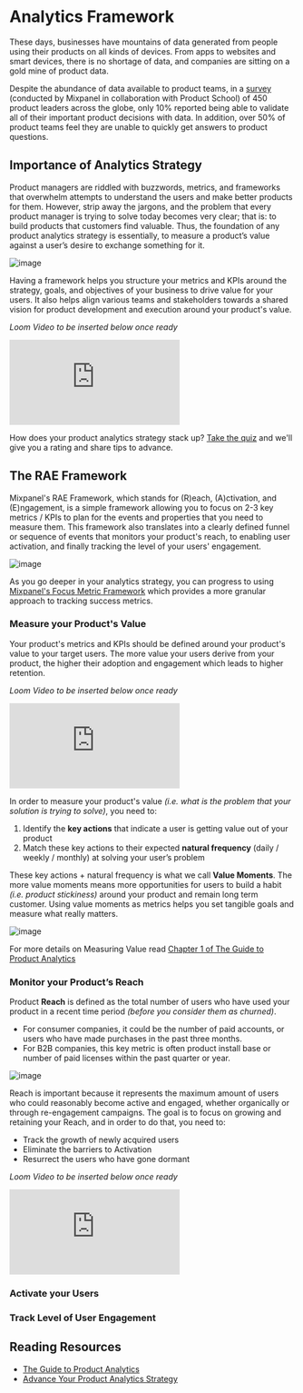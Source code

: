 # Analytics Framework

These days, businesses have mountains of data generated from people using their products on all kinds of devices. From apps to websites and smart devices, there is no shortage of data, and companies are sitting on a gold mine of product data. 

Despite the abundance of data available to product teams, in a [survey](https://mixpanel.com/blog/the-state-of-product-analytics-in-2020-and-how-to-move-forward) (conducted by Mixpanel in collaboration with Product School) of 450 product leaders across the globe, only 10% reported being able to validate all of their important product decisions with data. In addition, over 50% of product teams feel they are unable to quickly get answers to product questions.

## Importance of Analytics Strategy

Product managers are riddled with buzzwords, metrics, and frameworks that overwhelm attempts to understand the users and make better products for them. However, strip away the jargons, and the problem that every product manager is trying to solve today becomes very clear; that is: to build products that customers find valuable. Thus, the foundation of any product analytics strategy is essentially, to measure a product’s value against a user’s desire to exchange something for it.

![image](/tutorials/product-value-exchange.png "Product Value Exchange")

Having a framework helps you structure your metrics and KPIs around the strategy, goals, and objectives of your business to drive value for your users. It also helps align various teams and stakeholders towards a shared vision for product development and execution around your product's value.

_Loom Video to be inserted below once ready_
<p style={{ position: 'relative', paddingBottom: '56.25%', height: 0, overflow: 'hidden' }}>
  <iframe src="https://www.loom.com/embed/_Loom ID_" frameborder="0" style={{ position: 'absolute', top: 0, left: 0, width: '100%', height: '100%' }} allowfullscreen></iframe>
</p>

How does your product analytics strategy stack up? [Take the quiz](https://mixpanel.com/content/product-analytics-strategy/quiz/) and we'll give you a rating and share tips to advance.

## The RAE Framework

Mixpanel's RAE Framework, which stands for (R)each, (A)ctivation, and (E)ngagement, is a simple framework allowing you to focus on 2-3 key metrics / KPIs to plan for the events and properties that you need to measure them. This framework also translates into a clearly defined funnel or sequence of events that monitors your product's reach, to enabling user activation, and finally tracking the level of your users' engagement.

![image](/tutorials/rae-framework.png "RAE Framework")

As you go deeper in your analytics strategy, you can progress to using [Mixpanel's Focus Metric Framework](/docs/best-practices/analytics-strategy/overview#adopting-a-measurement-framework) which provides a more granular approach to tracking success metrics.

### Measure your Product's Value

Your product's metrics and KPIs should be defined around your product's value to your target users. The more value your users derive from your product, the higher their adoption and engagement which leads to higher retention.

_Loom Video to be inserted below once ready_
<p style={{ position: 'relative', paddingBottom: '56.25%', height: 0, overflow: 'hidden' }}>
  <iframe src="https://www.loom.com/embed/_Loom ID_" frameborder="0" style={{ position: 'absolute', top: 0, left: 0, width: '100%', height: '100%' }} allowfullscreen></iframe>
</p>

In order to measure your product's value *(i.e. what is the problem that your solution is trying to solve)*, you need to:

1. Identify the **key actions** that indicate a user is getting value out of your product
2. Match these key actions to their expected **natural frequency** (daily / weekly / monthly) at solving your user’s problem

These key actions + natural frequency is what we call **Value Moments**. The more value moments means more opportunities for users to build a habit *(i.e. product stickiness)* around your product and remain long term customer. Using value moments as metrics helps you set tangible goals and measure what really matters.

![image](/tutorials/value-moment.png "Value Moment")

For more details on Measuring Value read [Chapter 1 of The Guide to Product Analytics](https://mixpanel.com/content/guide-to-product-analytics/chapter_1)

### Monitor your Product’s Reach

Product **Reach** is defined as the total number of users who have used your product in a recent time period *(before you consider them as churned)*.

- For consumer companies, it could be the number of paid accounts, or users who have made purchases in the past three months. 
- For B2B companies, this key metric is often product install base or number of paid licenses within the past quarter or year. 

![image](/tutorials/product-reach.png "Product Reach")

Reach is important because it represents the maximum amount of users who could reasonably become active and engaged, whether organically or through re-engagement campaigns. The goal is to focus on growing and retaining your Reach, and in order to do that, you need to:

- Track the growth of newly acquired users
- Eliminate the barriers to Activation
- Resurrect the users who have gone dormant

_Loom Video to be inserted below once ready_
<p style={{ position: 'relative', paddingBottom: '56.25%', height: 0, overflow: 'hidden' }}>
  <iframe src="https://www.loom.com/embed/_Loom ID_" frameborder="0" style={{ position: 'absolute', top: 0, left: 0, width: '100%', height: '100%' }} allowfullscreen></iframe>
</p>


### Activate your Users

### Track Level of User Engagement

## Reading Resources
- [The Guide to Product Analytics](https://mixpanel.com/content/guide-to-product-analytics)
- [Advance Your Product Analytics Strategy](https://mixpanel.com/content/product-analytics-strategy)
